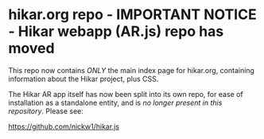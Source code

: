hikar.org repo - IMPORTANT NOTICE - Hikar webapp (AR.js) repo has moved
=======================================================================

This repo now contains *ONLY* the main index page for hikar.org, containing
information about the Hikar project, plus CSS.

The Hikar AR app itself  has now been split into its own repo, for ease
of installation as a standalone entity, and is *no longer present in this repository*. Please see:

https://github.com/nickw1/hikar.js

